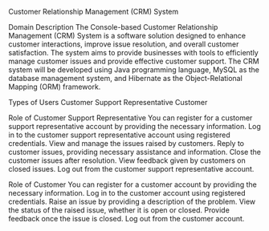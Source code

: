 Customer Relationship Management (CRM) System

Domain Description
The Console-based Customer Relationship Management (CRM) System is a software solution designed to enhance customer interactions, improve issue resolution, and overall customer satisfaction. The system aims to provide businesses with tools to efficiently manage customer issues and provide effective customer support. The CRM system will be developed using Java programming language, MySQL as the database management system, and Hibernate as the Object-Relational Mapping (ORM) framework.

Types of Users
Customer Support Representative
Customer

Role of Customer Support Representative
You can register for a customer support representative account by providing the necessary information.
Log in to the customer support representative account using registered credentials.
View and manage the issues raised by customers.
Reply to customer issues, providing necessary assistance and information.
Close the customer issues after resolution.
View feedback given by customers on closed issues.
Log out from the customer support representative account.

Role of Customer
You can register for a customer account by providing the necessary information.
Log in to the customer account using registered credentials.
Raise an issue by providing a description of the problem.
View the status of the raised issue, whether it is open or closed.
Provide feedback once the issue is closed.
Log out from the customer account.
